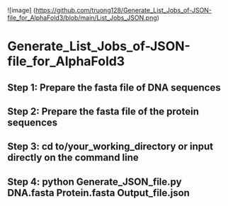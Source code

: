 ![image] (https://github.com/truong128/Generate_List_Jobs_of-JSON-file_for_AlphaFold3/blob/main/List_Jobs_JSON.png)

# Generate_List_Jobs_of-JSON-file_for_AlphaFold3

## Step 1: Prepare the fasta file of DNA sequences

## Step 2: Prepare the fasta file of the protein sequences

## Step 3: cd to/your_working_directory or input directly on the command line

## Step 4: python Generate_JSON_file.py  DNA.fasta Protein.fasta  Output_file.json
